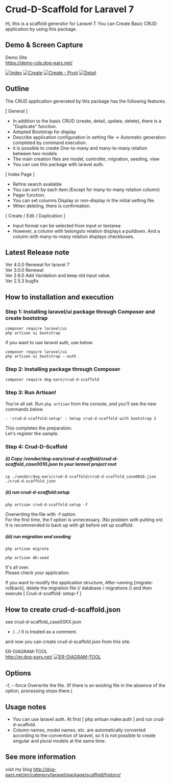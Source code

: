 # Crud-D-Scaffold for Laravel 7

  Hi, this is a scaffold generator for Laravel 7.
  You can Create Basic CRUD application by using this package.

## Demo & Screen Capture

Demo Site<br>
<a href="https://demo-cds.dog-ears.net/" target="_blank">https://demo-cds.dog-ears.net/</a>

<a href="https://raw.githubusercontent.com/dog-ears/crud-d-scaffold/master/img/cap01.gif">![Index](https://raw.githubusercontent.com/dog-ears/crud-d-scaffold/master/img/cap01.gif)</a>
<a href="https://raw.githubusercontent.com/dog-ears/crud-d-scaffold/master/img/cap02.gif">![Create](https://raw.githubusercontent.com/dog-ears/crud-d-scaffold/master/img/cap02.gif)</a>
<a href="https://raw.githubusercontent.com/dog-ears/crud-d-scaffold/master/img/cap03.gif">![Create - Pivot](https://raw.githubusercontent.com/dog-ears/crud-d-scaffold/master/img/cap03.gif)</a>
<a href="https://raw.githubusercontent.com/dog-ears/crud-d-scaffold/master/img/cap04.gif">![Detail](https://raw.githubusercontent.com/dog-ears/crud-d-scaffold/master/img/cap04.gif)</a>

## Outline
  The CRUD application generated by this package has the following features.

  [ General ]
* In addition to the basic CRUD (create, detail, update, delete), there is a "Duplicate" function.
* Adopted Bootstrap for display
* Describe application configuration in setting file -> Automatic generation completed by command execution.
* it is possible to create One-to-many and many-to-many relation between two models
* The main creation files are model, controller, migration, seeding, view
* You can use this package with laravel auth.

[ Index Page ]
* Refine search available
* You can sort by each item.(Except for many-to-many relation column)
* Pager function.
* You can set columns Display or non-display in the initial setting file.
* When deleting, there is confirmation.

[ Create / Edit / Duplication ]
* Input format can be selected from input or textarea
* However, a column with belongsto relation displays a pulldown. And a column with many-to-many relation displays checkboxes.


## Latest Release note

Ver 4.0.0 Renewal for laravel 7<br>
Ver 3.0.0 Renewal<br>
Ver 2.6.0 Add Varidation and keep old input value.<br>
Ver 2.5.3 bugfix


## How to installation and execution

### Step 1: Installing laravel/ui package through Composer and create bootstrap

```
composer require laravel/ui
php artisan ui bootstrap
```
if you want to use laravel auth, use below
```
composer require laravel/ui
php artisan ui bootstrap --auth
```

### Step 2: Installing package through Composer

```
composer require dog-ears/crud-d-scaffold
```

### Step 3: Run Artisan!

You're all set.
Run `php artisan` from the console, and you'll see the new commands below.
```
- 'crud-d-scaffold:setup' : Setup crud-d-scaffold with bootstrap 3
```

  This completes the preparation.  
  Let's register the sample.  

### Step 4: Crud-D-Scaffold

##### (i) Copy /vendor/dog-ears/crud-d-scaffold/crud-d-scaffold_case0010.json to your laravel project root
```
cp ./vendor/dog-ears/crud-d-scaffold/crud-d-scaffold_case0010.json ./crud-d-scaffold.json
```
##### (ii) run crud-d-scaffold:setup
```
php artisan crud-d-scaffold:setup -f
```
  Overwriting the file with -f option.  
  For the first time, the f option is unnecessary. (No problem with putting on)
  It is recommended to back up with git before set up scaffold.

##### (iii) run migration and seeding
```
php artisan migrate
```
```
php artisan db:seed
```

  It's all over.  
  Please check your application.

  If you want to modify the application structure,
  After running [migrate: rollback], delete the migration file (/ database / migrations /) and then
  execute [ Crud-d-scaffold: setup-f ]



## How to create crud-d-scaffold.json

see crud-d-scaffold_case00XX.json

- /*...*/ It is treated as a comment.

and now you can create crud-d-scaffold.json from this site.

ER-DIAGRAM-TOOL<br>
<a href="http://er.dog-ears.net/" target="_blank">http://er.dog-ears.net/</a>
<a href="https://raw.githubusercontent.com/dog-ears/crud-d-scaffold/master/img/cap05.gif">![ER-DIAGRAM-TOOL](https://raw.githubusercontent.com/dog-ears/crud-d-scaffold/master/img/cap05.gif)</a>

## Options
-f, --force Overwrite the file. (If there is an existing file in the absence of the option, processing stops there.)



## Usage notes
* You can use laravel auth. At first [ php artisan make:auth ] and run crud-d-scaffold.
* Column names, model names, etc. are automatically converted according to the convention of laravel, so it is not possible to create singular and plural models at the same time.



## See more information

visit my blog
<http://dog-ears.net/en/category/laravel/package/scaffold/history/>
